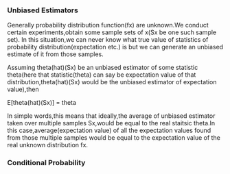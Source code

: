 ### Unbiased Estimators

Generally probability distribution function(fx) are unknown.We conduct certain experiments,obtain some sample sets of x(Sx be one such sample set).
In this situation,we can never know what true value of statistics of probability distribution(expectation etc.) is but we can generate an unbiased estimate of it from those samples.

Assuming theta(hat)(Sx) be an unbiased estimator of some statistic theta(here that statistic(theta) can say be expectation value of that distribution,theta(hat)(Sx) would be the unbiased estimator of expectation value),then

E[theta(hat)(Sx)] = theta

In simple words,this means that ideally,the average of unbiased estimator taken over multiple samples Sx,would be equal to the real staitsic theta.In this case,average(expectation value) of all the expectation values found from those multiple samples would be equal to the expectation value of the real unknown distribution fx.

### Conditional Probability
